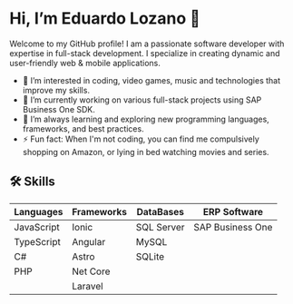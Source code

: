 # Hi, I’m Eduardo Lozano 👋
Welcome to my GitHub profile! I am a passionate software developer with expertise in full-stack development. I specialize in creating dynamic and user-friendly web & mobile applications.

- 👀 I’m interested in coding, video games, music and technologies that improve my skills.
- 🔭 I’m currently working on various full-stack projects using SAP Business One SDK.
- 🌱 I’m always learning and exploring new programming languages, frameworks, and best practices.
- ⚡ Fun fact: When I'm not coding, you can find me compulsively shopping on Amazon, or lying in bed watching movies and series.

## 🛠 Skills

| Languages | Frameworks | DataBases | ERP Software |
| ------ | ------ | ------ | ------ |
| JavaScript | Ionic | SQL Server | SAP Business One |
| TypeScript | Angular | MySQL | |
| C# | Astro | SQLite | |
| PHP | Net Core | | |
|  | Laravel | | |



<!---
LozanoEdd19/LozanoEdd19 is a ✨ special ✨ repository because its `README.md` (this file) appears on your GitHub profile.
You can click the Preview link to take a look at your changes.

- 🌱 I’m currently learning 
- 💞️ I’m looking to collaborate on ...
- 📫 How to reach me ...
- 😄 Pronouns: ...
- ⚡ Fun fact: ...


--->
